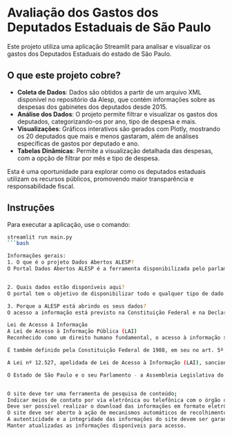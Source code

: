 # Avaliação dos Gastos dos Deputados Estaduais de São Paulo

Este projeto utiliza uma aplicação Streamlit para analisar e visualizar os gastos dos Deputados Estaduais do estado de São Paulo.

## O que este projeto cobre?
- **Coleta de Dados**: Dados são obtidos a partir de um arquivo XML disponível no repositório da Alesp, que contém informações sobre as despesas dos gabinetes dos deputados desde 2015.
- **Análise dos Dados**: O projeto permite filtrar e visualizar os gastos dos deputados, categorizando-os por ano, tipo de despesa e mais.
- **Visualizações**: Gráficos interativos são gerados com Plotly, mostrando os 20 deputados que mais e menos gastaram, além de análises específicas de gastos por deputado e ano.
- **Tabelas Dinâmicas**: Permite a visualização detalhada das despesas, com a opção de filtrar por mês e tipo de despesa.

Esta é uma oportunidade para explorar como os deputados estaduais utilizam os recursos públicos, promovendo maior transparência e responsabilidade fiscal.

## Instruções
Para executar a aplicação, use o comando:
```bash
streamlit run main.py
```bash

Informações gerais:
1. O que é o projeto Dados Abertos ALESP?
O Portal Dados Abertos ALESP é a ferramenta disponibilizada pelo parlamento paulista para que todos possam encontrar e utilizar os dados e as informações públicas da casa. O portal também tem o objetivo de promover a interlocução entre atores da sociedade e os seus representantes para pensar a melhor utilização dos dados em prol de uma sociedade melhor.


2. Quais dados estão disponíveis aqui?
O portal tem o objetivo de disponibilizar todo e qualquer tipo de dado relativo ao Poder Legislativo do Estado de São Paulo. Por exemplo, dados do Processo Legislativo, informações sobre os deputados estaduais (contatos, áreas de atuação, bases eleitorais, produção legislativa), da prestação de contas dos deputados com os gastos de gabinetes, etc. O portal funciona como um grande catálogo que facilita a busca e uso de dados produzidos e publicados pela ALESP.

3. Porque a ALESP está abrindo os seus dados?
O acesso a informação está previsto na Constituição Federal e na Declaração Universal dos Direitos Humanos e a Transparência é um dos pilares das ações da Mesa Diretora da Assembleia Legislativa do Estado de São Paulo. Em 18 de novembro de 2011, foi sancionada a Lei de Acesso a Informação Pública (Lei 12.527/2011) que regula o acesso a dados e informações públicas. Entre os diversos requisitos técnicos explicitados por essa lei, há um que exige que a informação solicitada pelo cidadão deve seguir critérios tecnológicos alinhados com os princípios dos Dados Abertos Governamentais. Dentro desse contexto, o Portal dos Dados Abertos Alesp é a ferramenta construída pelo parlamento estadual paulista para centralizar a busca e o acesso dos dados e informações públicas.

Lei de Acesso à Informação
A Lei de Acesso à Informação Pública (LAI)
Reconhecido como um direito humano fundamental, o acesso à informação sob a guarda de órgãos e entidades governamentais está inscrito em diversas convenções e tratados internacionais assinados pelo Brasil. Esse direito fundamental também é reconhecido por importantes organismos da comunidade internacional, como a Organização das Nações Unidas (ONU).

É também definido pela Constituição Federal de 1988, em seu no art. 5º, inciso XIV, como direito fundamental do cidadão brasileiro e um dever do Estado: Todos têm direito a receber dos órgãos públicos informações de seu interesse particular, ou de interesse coletivo ou geral, que serão prestadas no prazo da lei, sob pena de responsabilidade, ressalvadas aquelas cujo sigilo seja imprescindível à segurança da sociedade e do Estado (BRASIL. 1988, art. 5º).

A Lei nº 12.527, apelidada de Lei de Acesso à Informação (LAI), sancionada em 18 de novembro de 2011, tem o propósito de regulamentar esse direito constitucional de acesso dos cidadãos às informações públicas. Devem cumprir a LAI os órgãos públicos dos três Poderes de Estado (Executivo, Legislativo e Judiciário) de todos os níveis de governo (federal, estadual, distrital e municipal), os Tribunais de Contas e o Ministério Público, bem como as autarquias, fundações públicas, empresas públicas, sociedades de economia mista e demais entidades controladas direta ou indiretamente pela União, Estados, Distrito Federal e Municípios.

O Estado de São Paulo e o seu Parlamento - a Assembleia Legislativa do Estado de São Paulo (ALESP) - também devem, portanto, atender aos comandos especificados nessa norma. A lei obriga os órgãos públicos a publicarem seus dados em sítios oficiais na internet (LAI - Artigo 8º, § 2º) e estes deverão atender aos seguintes requisitos (LAI - Artigo 8º, § 3º):


O site deve ter uma ferramenta de pesquisa de conteúdo;
Indicar meios de contato por via eletrônica ou telefônica com o órgão que mantém o site;
Deve ser possível realizar o download das informações em formato eletrônico (planilhas e texto);
O site deve ser aberto à ação de mecanismos automáticos de recolhimento de informações, em formatos abertos e estruturados ;
A autenticidade e a integridade das informações do site devem ser garantidas pelo órgão;
Manter atualizadas as informações disponíveis para acesso.

